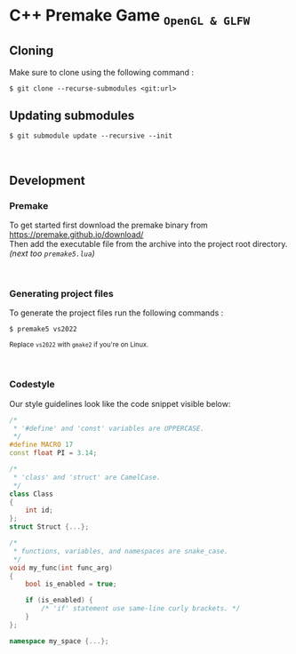 # C++ Premake Game <sub>`OpenGL & GLFW`</sub>

## Cloning
Make sure to clone using the following command :
```
$ git clone --recurse-submodules <git:url>
```

## Updating submodules
```
$ git submodule update --recursive --init
```

<br>

## Development

### Premake
To get started first download the premake binary from <https://premake.github.io/download/><br>
Then add the executable file from the archive into the project root directory. *(next too `premake5.lua`)*

<br>

### Generating project files
To generate the project files run the following commands :
```
$ premake5 vs2022
```
<sup>Replace `vs2022` with `gmake2` if you're on Linux.</sup>

<br>

### Codestyle
Our style guidelines look like the code snippet visible below:
```cpp
/*
 * '#define' and 'const' variables are UPPERCASE.
 */
#define MACRO 17
const float PI = 3.14;

/*
 * 'class' and 'struct' are CamelCase.
 */
class Class 
{
    int id;
};
struct Struct {...};

/*
 * functions, variables, and namespaces are snake_case.
 */
void my_func(int func_arg) 
{
    bool is_enabled = true;

    if (is_enabled) {
        /* 'if' statement use same-line curly brackets. */
    }
};

namespace my_space {...};
```
